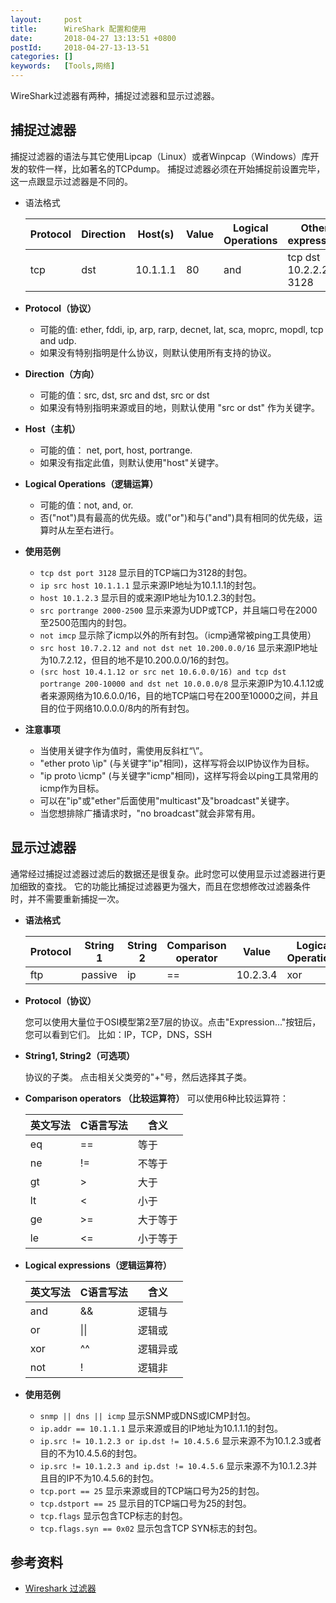```yaml
---
layout:     post
title:      WireShark 配置和使用
date:       2018-04-27 13:13:51 +0800
postId:     2018-04-27-13-13-51
categories: []
keywords:   [Tools,网络]
---
```


WireShark过滤器有两种，捕捉过滤器和显示过滤器。

## 捕捉过滤器

捕捉过滤器的语法与其它使用Lipcap（Linux）或者Winpcap（Windows）库开发的软件一样，比如著名的TCPdump。
捕捉过滤器必须在开始捕捉前设置完毕，这一点跟显示过滤器是不同的。 

  - 语法格式

    Protocol | Direction | Host(s) | Value | Logical Operations | Other expression
    ---------|-----------|---------|-------|--------------------|-----------------------
    tcp      |  dst      | 10.1.1.1|  80   |       and          |  tcp dst 10.2.2.2 3128
  
  - __Protocol（协议）__
    - 可能的值: ether, fddi, ip, arp, rarp, decnet, lat, sca, moprc, mopdl, tcp and udp.
    - 如果没有特别指明是什么协议，则默认使用所有支持的协议。 
  
  - __Direction（方向）__
    - 可能的值：src, dst, src and dst, src or dst
    - 如果没有特别指明来源或目的地，则默认使用 "src or dst" 作为关键字。

  - __Host（主机）__
    - 可能的值： net, port, host, portrange.
    - 如果没有指定此值，则默认使用"host"关键字。

  - __Logical Operations（逻辑运算）__
    - 可能的值：not, and, or.
    - 否("not")具有最高的优先级。或("or")和与("and")具有相同的优先级，运算时从左至右进行。

  - __使用范例__
    - `tcp dst port 3128` 显示目的TCP端口为3128的封包。
    - `ip src host 10.1.1.1` 显示来源IP地址为10.1.1.1的封包。
    - `host 10.1.2.3` 显示目的或来源IP地址为10.1.2.3的封包。
    - `src portrange 2000-2500` 显示来源为UDP或TCP，并且端口号在2000至2500范围内的封包。
    - `not imcp` 显示除了icmp以外的所有封包。（icmp通常被ping工具使用）
    - `src host 10.7.2.12 and not dst net 10.200.0.0/16` 显示来源IP地址为10.7.2.12，但目的地不是10.200.0.0/16的封包。
    - `(src host 10.4.1.12 or src net 10.6.0.0/16) and tcp dst portrange 200-10000 and dst net 10.0.0.0/8` 
    显示来源IP为10.4.1.12或者来源网络为10.6.0.0/16，目的地TCP端口号在200至10000之间，并且目的位于网络10.0.0.0/8内的所有封包。 

  - __注意事项__
    - 当使用关键字作为值时，需使用反斜杠“\”。
    - "ether proto \ip" (与关键字"ip"相同)，这样写将会以IP协议作为目标。
    - "ip proto \icmp" (与关键字"icmp"相同)，这样写将会以ping工具常用的icmp作为目标。 
    - 可以在"ip"或"ether"后面使用"multicast"及"broadcast"关键字。
    - 当您想排除广播请求时，"no broadcast"就会非常有用。 
  
## 显示过滤器

通常经过捕捉过滤器过滤后的数据还是很复杂。此时您可以使用显示过滤器进行更加细致的查找。
它的功能比捕捉过滤器更为强大，而且在您想修改过滤器条件时，并不需要重新捕捉一次。

  - __语法格式__

    Protocol | String 1 | String 2 | Comparison operator |  Value   | Logical Operations | Other expression
    ---------|----------|----------|---------------------|----------|--------------------|-----------------
    ftp      | passive  |    ip    |         ==          | 10.2.3.4 |         xor        |     icmp.type

  - __Protocol（协议）__
  
    您可以使用大量位于OSI模型第2至7层的协议。点击"Expression..."按钮后，您可以看到它们。
    比如：IP，TCP，DNS，SSH
  
  - __String1, String2（可选项）__
  
    协议的子类。
    点击相关父类旁的"+"号，然后选择其子类。    
  
  - __Comparison operators （比较运算符）__ 
    可以使用6种比较运算符：

    英文写法 |C语言写法 | 含义
    --------|--------|--------
      eq    |   ==   |  等于
      ne    |   !=   |  不等于
      gt    |   >    |  大于
      lt    |   <    |  小于
      ge    |   >=   | 大于等于
      le    |   <=   | 小于等于

  - __Logical expressions（逻辑运算符）__

    英文写法 |C语言写法 | 含义
    --------|---------|--------
      and   |   &&    |  逻辑与
      or    |  \|\|   |  逻辑或
      xor   |   ^^    |  逻辑异或
      not   |   !     |  逻辑非
  
  - __使用范例__
  
    - `snmp || dns || icmp`	显示SNMP或DNS或ICMP封包。
    - `ip.addr == 10.1.1.1` 显示来源或目的IP地址为10.1.1.1的封包。
    - `ip.src != 10.1.2.3 or ip.dst != 10.4.5.6` 显示来源不为10.1.2.3或者目的不为10.4.5.6的封包。
    - `ip.src != 10.1.2.3 and ip.dst != 10.4.5.6` 显示来源不为10.1.2.3并且目的IP不为10.4.5.6的封包。
    - `tcp.port == 25` 显示来源或目的TCP端口号为25的封包。
    - `tcp.dstport == 25` 显示目的TCP端口号为25的封包。
    - `tcp.flags` 显示包含TCP标志的封包。
    - `tcp.flags.syn == 0x02` 显示包含TCP SYN标志的封包。


## 参考资料

* [Wireshark 过滤器](http://openmaniak.com/cn/wireshark_filters.php)
